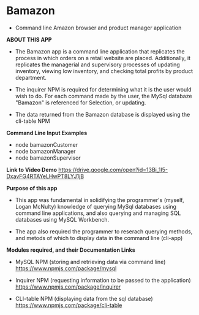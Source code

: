 # Bamazon
- Command line Amazon browser and product manager application

**ABOUT THIS APP** 
- The Bamazon app is a command line application that replicates the process in which orders on a retail website are placed. Additionally, it replicates the managerial and supervisory processes of updating inventory, viewing low inventory, and checking total profits by product department. 

- The inquirer NPM is required for determining what it is the user would wish to do. For each command made by the user, the MySql databaze "Bamazon" is referenced for Selection, or updating. 

- The data returned from the Bamazon database is displayed using the cli-table NPM

**Command Line Input Examples** 
- node bamazonCustomer
- node bamazonManager
- node bamazonSupervisor

**Link to Video Demo**
https://drive.google.com/open?id=13Bi_1I5-DxavFG4RTAYeLHwPT8LYJ1jB

**Purpose of this app**
- This app was fundamental in solidifying the programmer's (myself, Logan McNulty) knowledge of querying MySql databases using command line applications, and also querying and managing SQL databases using MySQL Workbench. 

- The app also required the programmer to reserach querying methods, and metods of which to display data in the command line (cli-app)

**Modules required, and their Documentation Links**
- MySQL NPM (storing and retrieving data via command line)
https://www.npmjs.com/package/mysql

- Inquirer NPM (requesting information to be passed to the application)
https://www.npmjs.com/package/inquirer

- CLI-table NPM (displaying data from the sql database)
https://www.npmjs.com/package/cli-table
